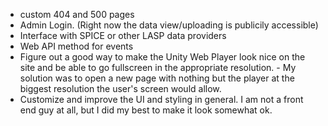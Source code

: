 * custom 404 and 500 pages
* Admin Login.  (Right now the data view/uploading is publicily accessible)
* Interface with SPICE or other LASP data providers
* Web API method for events
* Figure out a good way to make the Unity Web Player look nice on the site and be able to go fullscreen in the appropriate resolution. - My solution was to open a new page with nothing but the player at the biggest resolution the user's screen would allow.
* Customize and improve the UI and styling in general.  I am not a front end guy at all, but I did my best to make it look somewhat ok. 

